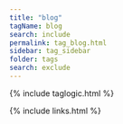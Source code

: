 ```yaml
---
title: "blog" 
tagName: blog
search: include
permalink: tag_blog.html
sidebar: tag_sidebar
folder: tags
search: exclude
---
```

{% include taglogic.html %}

{% include links.html %}

